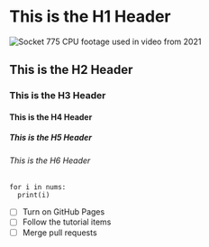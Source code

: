 # This is the H1 Header
![Socket 775 CPU footage used in video from 2021](https://pbs.twimg.com/media/E5zl2uLXEAoZlnm?format=jpg&name=small)
## This is the H2 Header
### This is the H3 Header
#### This is the H4 Header
##### This is the H5 Header
###### This is the H6 Header



```
for i in nums:
  print(i)
```

- [ ] Turn on GitHub Pages
- [ ] Follow the tutorial items
- [ ] Merge pull requests
